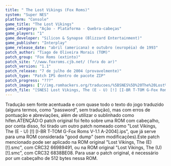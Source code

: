 ```yaml
---
title: " The Lost Vikings (Fox Roms)"
system: "Super NES"
platform: "Console"
game_title: "The Lost Vikings"
game_category: "Ação - Plataforma - Quebra-cabeças"
game_players: "1"
game_developer: "Silicon & Synapse (Blizzard Entertainment)"
game_publisher: "Interplay"
game_release_date: "abril (americana) e outubro (européia) de 1993"
patch_author: "Tiago de Oliveira Morais (TOM)"
patch_group: "Fox Roms (extinto)"
patch_site: "//www.foxroms.cjb.net/ (fora do ar)"
patch_version: "1.1"
patch_release: "7 de julho de 2004 (provavelmente)"
patch_type: "Patch IPS dentro de pacote ZIP"
patch_progress: "???"
patch_images: ["//img.romhackers.org/traducoes/%5BSNES%5D%20The%20Lost%20Vikings%20-%20Fox%20Roms%20-%201.png","//img.romhackers.org/traducoes/%5BSNES%5D%20The%20Lost%20Vikings%20-%20Fox%20Roms%20-%202.png","//img.romhackers.org/traducoes/%5BSNES%5D%20The%20Lost%20Vikings%20-%20Fox%20Roms%20-%203.png"]
patch_file: "[SNES] Lost Vikings, The (E - U) [!] [I-BR T-TOM G-Fox Roms V-1.1 A-2004].zip"
---
```

Tradução sem fonte acentuada e com quase todo o texto do jogo traduzido (alguns termos, como "password", sem tradução), mas com erros de pontuação e abreviações, além de utilizar o sublinhado como hífen.ATENÇÃO:O patch original foi feito sobre uma ROM com cabeçalho, por conta disso, foi tirado um outro patch nomeado como "Lost Vikings, The (E - U) [!] [I-BR T-TOM G-Fox Roms V-1.1 A-2004].ips", que já serve para uma ROM considerada "good dump" (sem modificações).Este patch mencionado pode ser aplicado na ROM original "Lost Vikings, The (E) [!].smc", com CRC32 66989491, ou na ROM original "Lost Vikings, The (U) [!].smc", com CRC32 6838BE08. Para usar o patch original, é necessário por um cabeçalho de 512 bytes nessa ROM.